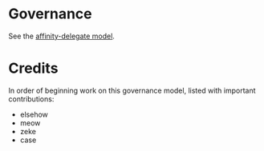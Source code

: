 # Governance

See the [affinity-delegate model](affinity-delegate-model.md).

# Credits

In order of beginning work on this governance model, listed with important contributions:

- elsehow
- meow
- zeke
- case
